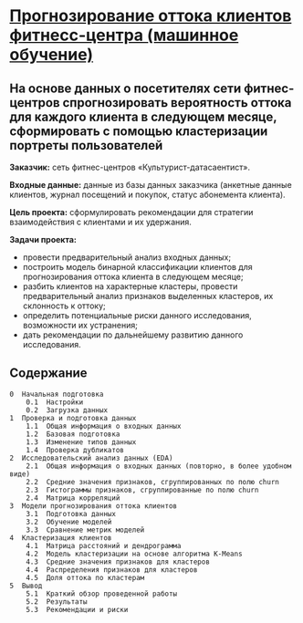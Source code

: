 # [Прогнозирование оттока клиентов фитнесс-центра (машинное обучение)](https://github.com/Nanobelka/Yandex_Praktikum/blob/main/machine_learning/machine_learning.ipynb)
## На основе данных о посетителях сети фитнес-центров спрогнозировать вероятность оттока для каждого клиента в следующем месяце, сформировать с помощью кластеризации портреты пользователей

**Заказчик:** сеть фитнес-центров «Культурист-датасаентист».

**Входные данные:** данные из базы данных заказчика (анкетные данные клиентов, журнал посещений и покупок, статус абонемента клиента).

**Цель проекта:** сформулировать рекомендации для стратегии взаимодействия с клиентами и их удержания.

**Задачи проекта:**

- провести предварительный анализ входных данных;
- построить модель бинарной классификации клиентов для прогнозирования оттока клиента в следующем месяце;
- разбить клиентов на характерные кластеры, провести предварительный анализ признаков выделенных кластеров, их склонность к оттоку;
- определить потенциальные риски данного исследования, возможности их устранения;  
- дать рекомендации по дальнейшему развитию данного исследования.

## Содержание

    0  Начальная подготовка
        0.1  Настройки
        0.2  Загрузка данных
    1  Проверка и подготовка данных
        1.1  Общая информация о входных данных
        1.2  Базовая подготовка
        1.3  Изменение типов данных
        1.4  Проверка дубликатов
    2  Исследовательский анализ данных (EDA)
        2.1  Общая информация о входных данных (повторно, в более удобном виде)
        2.2  Cредние значения признаков, сгруппированных по полю churn
        2.3  Гистограммы признаков, сгруппированные по полю churn
        2.4  Матрица корреляций
    3  Модели прогнозирования оттока клиентов
        3.1  Подготовка данных
        3.2  Обучение моделей
        3.3  Сравнение метрик моделей
    4  Кластеризация клиентов
        4.1  Матрица расстояний и дендрограмма
        4.2  Модель кластеризации на основе алгоритма K-Means
        4.3  Средние значения признаков для кластеров
        4.4  Распределения признаков для кластеров
        4.5  Доля оттока по кластерам
    5  Вывод
        5.1  Краткий обзор проведенной работы
        5.2  Результаты
        5.3  Рекомендации и риски
